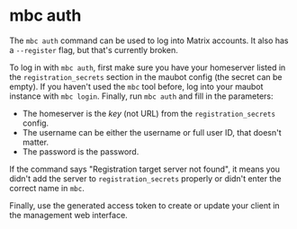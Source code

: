 # mbc auth
The `mbc auth` command can be used to log into Matrix accounts.
It also has a `--register` flag, but that's currently broken.

To log in with `mbc auth`, first make sure you have your homeserver listed in
the `registration_secrets` section in the maubot config (the secret can be
empty). If you haven't used the `mbc` tool before, log into your maubot instance
with `mbc login`.  Finally, run `mbc auth` and fill in the parameters:

* The homeserver is the *key* (not URL) from the `registration_secrets` config.
* The username can be either the username or full user ID, that doesn't matter.
* The password is the password.

If the command says "Registration target server not found", it means you didn't
add the server to `registration_secrets` properly or didn't enter the correct
name in `mbc`.

Finally, use the generated access token to create or update your client in the
management web interface.
